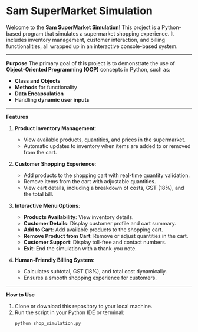 # **Sam SuperMarket Simulation**

Welcome to the **Sam SuperMarket Simulation**! This project is a Python-based program that simulates a supermarket shopping experience. It includes inventory management, customer interaction, and billing functionalities, all wrapped up in an interactive console-based system.

---

**Purpose**
The primary goal of this project is to demonstrate the use of **Object-Oriented Programming (OOP)** concepts in Python, such as:
- **Class and Objects**
- **Methods** for functionality
- **Data Encapsulation**
- Handling **dynamic user inputs**

---

**Features**
1. **Product Inventory Management**:
   - View available products, quantities, and prices in the supermarket.
   - Automatic updates to inventory when items are added to or removed from the cart.

2. **Customer Shopping Experience**:
   - Add products to the shopping cart with real-time quantity validation.
   - Remove items from the cart with adjustable quantities.
   - View cart details, including a breakdown of costs, GST (18%), and the total bill.

3. **Interactive Menu Options**:
   - **Products Availability**: View inventory details.
   - **Customer Details**: Display customer profile and cart summary.
   - **Add to Cart**: Add available products to the shopping cart.
   - **Remove Product from Cart**: Remove or adjust quantities in the cart.
   - **Customer Support**: Display toll-free and contact numbers.
   - **Exit**: End the simulation with a thank-you note.

4. **Human-Friendly Billing System**:
   - Calculates subtotal, GST (18%), and total cost dynamically.
   - Ensures a smooth shopping experience for customers.

---

**How to Use**
1. Clone or download this repository to your local machine.
2. Run the script in your Python IDE or terminal:
   ```bash
   python shop_simulation.py

